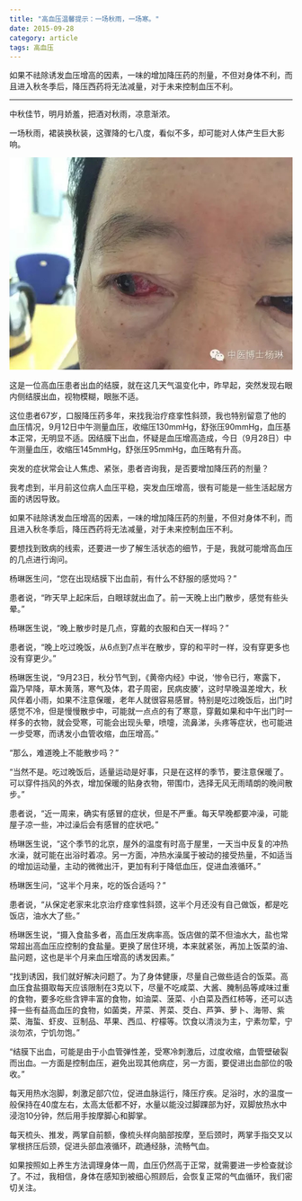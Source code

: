 ```yaml
---
title: "高血压温馨提示：一场秋雨，一场寒。"
date: 2015-09-28
category: article
tags: 高血压
---
```


如果不祛除诱发血压增高的因素，一味的增加降压药的剂量，不但对身体不利，而且进入秋冬季后，降压西药将无法减量，对于未来控制血压不利。

***

中秋佳节，明月娇羞，把酒对秋雨，凉意渐浓。

一场秋雨，裙装换秋装，这骤降的七八度，看似不多，却可能对人体产生巨大影响。

![](/media/2015/09/28-01.jpg)

这是一位高血压患者出血的结膜，就在这几天气温变化中，昨早起，突然发现右眼内侧结膜出血，视物模糊，眼胀不适。

这位患者67岁，口服降压药多年，来找我治疗痉挛性斜颈，我也特别留意了他的血压情况，9月12日中午测量血压，收缩压130mmHg，舒张压90mmHg，血压基本正常，无明显不适。因结膜下出血，怀疑是血压增高造成，今日（9月28日）中午测量血压，收缩压145mmHg，舒张压95mmHg，血压略有升高。

突发的症状常会让人焦虑、紧张，患者咨询我，是否要增加降压药的剂量？

我考虑到，半月前这位病人血压平稳，突发血压增高，很有可能是一些生活起居方面的诱因导致。

如果不祛除诱发血压增高的因素，一味的增加降压药的剂量，不但对身体不利，而且进入秋冬季后，降压西药将无法减量，对于未来控制血压不利。

要想找到致病的线索，还要进一步了解生活状态的细节，于是，我就可能增高血压的几点进行询问。

杨琳医生问，“您在出现结膜下出血前，有什么不舒服的感觉吗？”

患者说，“昨天早上起床后，白眼球就出血了。前一天晚上出门散步，感觉有些头晕。”

杨琳医生说，“晚上散步时是几点，穿戴的衣服和白天一样吗？”

患者说，“晚上吃过晚饭，从6点到7点半在散步，穿的和平时一样，没有穿更多也没有穿更少。”

杨琳医生说，“9月23日，秋分节气到，《黄帝内经》中说，‘惨令已行，寒露下，霜乃早降，草木黄落，寒气及体，君子周密，民病皮腠’，这时早晚温差增大，秋风伴着小雨，如果不注意保暖，老年人就很容易感冒。特别是吃过晚饭后，出门时感觉不冷，但是慢慢散步中，可能就一点点的有了寒意，穿戴如果和中午出门时一样多的衣物，就会受寒，可能会出现头晕，喷嚏，流鼻涕，头疼等症状，也可能进一步受寒，而诱发小血管收缩，血压增高。”

“那么，难道晚上不能散步吗？”

“当然不是。吃过晚饭后，适量运动是好事，只是在这样的季节，要注意保暖了。可以穿件挡风的外衣，增加保暖的贴身衣物，带围巾，选择无风无雨晴朗的晚间散步。”

患者说，“近一周来，确实有感冒的症状，但是不严重。每天早晚都要冲澡，可能屋子凉一些，冲过澡后会有感冒的症状吧。”

杨琳医生说，“这个季节的北京，屋外的温度有时高于屋里，一天当中反复的冲热水澡，就可能在出浴时着凉。另一方面，冲热水澡属于被动的接受热量，不如适当的增加运动量，主动的微微出汗，更加有利于降低血压，促进血液循环。”

杨琳医生问，“这半个月来，吃的饭合适吗？”

患者说，“从保定老家来北京治疗痉挛性斜颈，这半个月还没有自己做饭，都是吃饭店，油水大了些。”

杨琳医生说，“摄入食盐多者，高血压发病率高。饭店做的菜不但油水大，盐也常常超出高血压应控制的食盐量。更换了居住环境，本来就紧张，再加上饭菜的油、盐问题，这也是半个月来血压增高的诱发因素。”

“找到诱因，我们就好解决问题了。为了身体健康，尽量自己做些适合的饭菜。高血压食盐摄取每天应该限制在3克以下，尽量不吃咸菜、大酱、腌制品等咸味过重的食物，要多吃些含钾丰富的食物，如油菜、菠菜、小白菜及西红柿等，还可以选择一些有益高血压的食物，如菌类，芹菜、荠菜、茭白、芦笋、萝卜、海带、紫菜、海蜇、虾皮、豆制品、苹果、西瓜、柠檬等。饮食以清淡为主，宁素勿荤，宁淡勿浓，宁饥勿饱。”

“结膜下出血，可能是由于小血管弹性差，受寒冷刺激后，过度收缩，血管壁破裂而出血。一方面是控制血压，避免出现其他病症，另一方面，要促进出血部位的吸收。”

每天用热水泡脚，刺激足部穴位，促进血脉运行，降压疗疾。足浴时，水的温度一般保持在40度左右，太高太低都不好，水量以能没过脚踝部为好，双脚放热水中浸泡10分钟，然后用手按摩脚心和脚掌。

每天梳头、推发，两掌自前额，像梳头样向脑部按摩，至后颈时，两掌手指交叉以掌根挤压后颈，促进头部血液循环，疏通经脉，流畅气血。

如果按照如上养生方法调理身体一周，血压仍然高于正常，就需要进一步检查就诊了。不过，我相信，身体在感知到被细心照顾后，会恢复正常的气血循环，我们密切关注。

